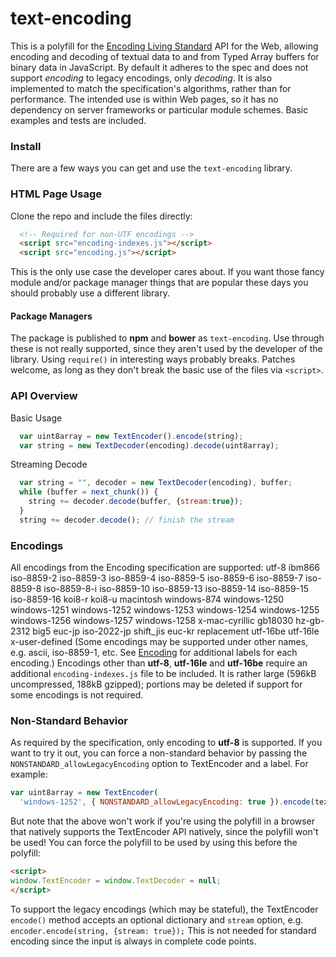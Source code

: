 text-encoding
==============
This is a polyfill for the [Encoding Living
Standard](https://encoding.spec.whatwg.org/) API for the Web, allowing
encoding and decoding of textual data to and from Typed Array buffers
for binary data in JavaScript.
By default it adheres to the spec and does not support *encoding* to
legacy encodings, only *decoding*. It is also implemented to match the
specification's algorithms, rather than for performance. The intended
use is within Web pages, so it has no dependency on server frameworks
or particular module schemes.
Basic examples and tests are included.
### Install ###
There are a few ways you can get and use the `text-encoding` library.
### HTML Page Usage ###
Clone the repo and include the files directly:
```html
  <!-- Required for non-UTF encodings -->
  <script src="encoding-indexes.js"></script>
  <script src="encoding.js"></script>
```
This is the only use case the developer cares about. If you want those
fancy module and/or package manager things that are popular these days
you should probably use a different library.
#### Package Managers ####
The package is published to **npm** and **bower** as `text-encoding`.
Use through these is not really supported, since they aren't used by
the developer of the library. Using `require()` in interesting ways
probably breaks. Patches welcome, as long as they don't break the
basic use of the files via `<script>`.
### API Overview ###
Basic Usage
```js
  var uint8array = new TextEncoder().encode(string);
  var string = new TextDecoder(encoding).decode(uint8array);
```
Streaming Decode
```js
  var string = "", decoder = new TextDecoder(encoding), buffer;
  while (buffer = next_chunk()) {
    string += decoder.decode(buffer, {stream:true});
  }
  string += decoder.decode(); // finish the stream
```
### Encodings ###
All encodings from the Encoding specification are supported:
utf-8 ibm866 iso-8859-2 iso-8859-3 iso-8859-4 iso-8859-5 iso-8859-6
iso-8859-7 iso-8859-8 iso-8859-8-i iso-8859-10 iso-8859-13 iso-8859-14
iso-8859-15 iso-8859-16 koi8-r koi8-u macintosh windows-874
windows-1250 windows-1251 windows-1252 windows-1253 windows-1254
windows-1255 windows-1256 windows-1257 windows-1258 x-mac-cyrillic
gb18030 hz-gb-2312 big5 euc-jp iso-2022-jp shift_jis euc-kr
replacement utf-16be utf-16le x-user-defined
(Some encodings may be supported under other names, e.g. ascii,
iso-8859-1, etc. See [Encoding](https://encoding.spec.whatwg.org/) for
additional labels for each encoding.)
Encodings other than **utf-8**, **utf-16le** and **utf-16be** require
an additional `encoding-indexes.js` file to be included. It is rather
large (596kB uncompressed, 188kB gzipped); portions may be deleted if
support for some encodings is not required.
### Non-Standard Behavior ###
As required by the specification, only encoding to **utf-8** is
supported. If you want to try it out, you can force a non-standard
behavior by passing the `NONSTANDARD_allowLegacyEncoding` option to
TextEncoder and a label. For example:
```js
var uint8array = new TextEncoder(
  'windows-1252', { NONSTANDARD_allowLegacyEncoding: true }).encode(text);
```
But note that the above won't work if you're using the polyfill in a
browser that natively supports the TextEncoder API natively, since the
polyfill won't be used!
You can force the polyfill to be used by using this before the polyfill:
```html
<script>
window.TextEncoder = window.TextDecoder = null;
</script>
```
To support the legacy encodings (which may be stateful), the
TextEncoder `encode()` method accepts an optional dictionary and
`stream` option, e.g. `encoder.encode(string, {stream: true});` This
is not needed for standard encoding since the input is always in
complete code points.
